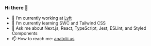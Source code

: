### Hi there 👋

<!--
**anatoliik-lyft/anatoliik-lyft** is a ✨ _special_ ✨ repository because its `README.md` (this file) appears on your GitHub profile.

Here are some ideas to get you started:

-->

- 🔭 I’m currently working at [Lyft](https://www.lyft.com/)
- 🌱 I’m currently learning SWC and Tailwind CSS
- 💬 Ask me about Next.js, React, TypeScript, Jest, ESLint, and Styled Components
- 📫 How to reach me: [anatolii.us](https://anatolii.us/)
